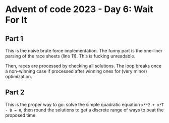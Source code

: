 # Advent of code 2023 - Day 6: Wait For It

## Part 1

This is the naive brute force implementation.
The funny part is the one-liner parsing of the race sheets (line 11). This is fucking unreadable.

Then, races are processed by checking all solutions.
The loop breaks once a non-winning case if processed after winning ones for (very minor) optimization.

## Part 2

This is the proper way to go: solve the simple quadratic equation `x**2 + x*T - D = 0`, then round the solutions to get a discrete range of ways to beat the proposed time.
